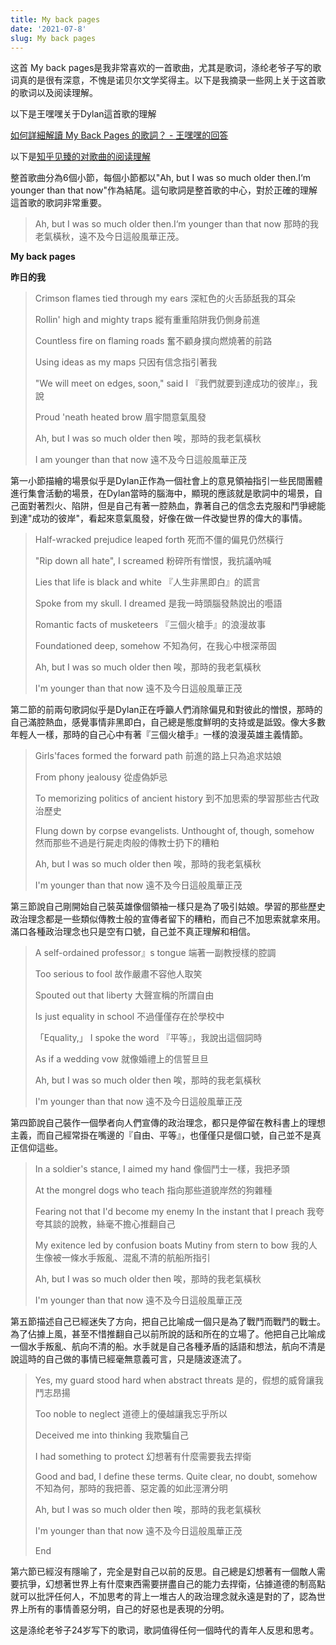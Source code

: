 ```yaml
---
title: My back pages
date: '2021-07-8'
slug: My back pages
---
```


这首 My back pages是我非常喜欢的一首歌曲，尤其是歌词，涤纶老爷子写的歌词真的是很有深意，不愧是诺贝尔文学奖得主。以下是我摘录一些网上关于这首歌的歌词以及阅读理解。

以下是王嘿嘿关于Dylan這首歌的理解

[如何詳細解讀 My Back Pages 的歌詞？ - 王嘿嘿的回答](https://www.zhihu.com/question/31834248/answer/77216868)


以下是[知乎见臻的对歌曲的阅读理解](https://www.zhihu.com/question/31834248/answer/95079211)

整首歌曲分為6個小節，每個小節都以"Ah, but I was so much older then.I‘m younger than that now"作為結尾。這句歌詞是整首歌的中心，對於正確的理解這首歌的歌詞非常重要。

>Ah, but I was so much older then.I‘m younger than that now
>那時的我老氣橫秋，遠不及今日這般風華正茂。



**My back pages**

**昨日的我**


>Crimson flames tied through my ears
>深紅色的火舌舔舐我的耳朵
>
>Rollin' high and mighty traps
>縱有重重陷阱我仍側身前進
>
>Countless fire on flaming roads
>奮不顧身撲向燃燒著的前路
>
>Using ideas as my maps
>只因有信念指引著我
>
>"We will meet on edges, soon," said I
>『我們就要到達成功的彼岸』，我說
>
>Proud 'neath heated brow
>眉宇間意氣風發
>
>Ah, but I was so much older then
>唉，那時的我老氣橫秋
>
>I am younger than that now
>遠不及今日這般風華正茂

第一小節描繪的場景似乎是Dylan正作為一個社會上的意見領袖指引一些民間團體進行集會活動的場景，在Dylan當時的腦海中，顯現的應該就是歌詞中的場景，自己面對著烈火、陷阱，但是自己有著一腔熱血，靠著自己的信念去克服和鬥爭總能到達"成功的彼岸"，看起來意氣風發，好像在做一件改變世界的偉大的事情。



>Half-wracked prejudice leaped forth
>死而不僵的偏見仍然橫行
>
>"Rip down all hate", I screamed
>粉碎所有憎恨，我抗議吶喊
>
>Lies that life is black and white 
>『人生非黑即白』的謊言
>
>Spoke from my skull. I dreamed 
>是我一時頭腦發熱說出的囈語
>
>Romantic facts of musketeers
>『三個火槍手』的浪漫故事
>
>Foundationed deep, somehow
>不知為何，在我心中根深蒂固
>
>Ah, but I was so much older then
>唉，那時的我老氣橫秋 
>
>I'm younger than that now
>遠不及今日這般風華正茂

第二節的前兩句歌詞似乎是Dylan正在呼籲人們消除偏見和對彼此的憎恨，那時的自己滿腔熱血，感覺事情非黑即白，自己總是態度鮮明的支持或是詆毀。像大多數年輕人一樣，那時的自己心中有著『三個火槍手』一樣的浪漫英雄主義情節。



>Girls'faces formed the forward path
>前進的路上只為追求姑娘
>
>From phony jealousy
>從虛偽妒忌
>
>To memorizing politics of ancient history
>到不加思索的學習那些古代政治歷史
>
>Flung down by corpse evangelists. Unthought of, though, somehow
>然而那些不過是行屍走肉般的傳教士扔下的糟粕
>
>Ah, but I was so much older then
>唉，那時的我老氣橫秋
>
>I'm younger than that now
遠不及今日這般風華正茂 

第三節說自己剛開始自己裝英雄像個領袖一樣只是為了吸引姑娘。學習的那些歷史政治理念都是一些類似傳教士般的宣傳者留下的糟粕，而自己不加思索就拿來用。滿口各種政治理念也只是空有口號，自己並不真正理解和相信。



>A self-ordained professor』s tongue
>端著一副教授樣的腔調
>
>Too serious to fool
>故作嚴肅不容他人取笑
>
>Spouted out that liberty
>大聲宣稱的所謂自由
>
>Is just equality in school
>不過僅僅存在於學校中
>
>「Equality,」 I spoke the word
>『平等』，我說出這個詞時
>
>As if a wedding vow
>就像婚禮上的信誓旦旦
>
>Ah, but I was so much older then
>唉，那時的我老氣橫秋
>
>I'm younger than that now
>遠不及今日這般風華正茂 

第四節說自己裝作一個學者向人們宣傳的政治理念，都只是停留在教科書上的理想主義，而自己經常掛在嘴邊的『自由、平等』，也僅僅只是個口號，自己並不是真正信仰這些。



>In a soldier's stance, I aimed my hand
>像個鬥士一樣，我把矛頭
>
>At the mongrel dogs who teach
>指向那些道貌岸然的狗雜種
>
>Fearing not that I'd become my enemy
>In the instant that I preach
>我夸夸其談的說教，絲毫不擔心推翻自己
>
>My exitence led by confusion boats
>Mutiny from stern to bow
>我的人生像被一條水手叛亂、混亂不清的航船所指引
>
>Ah, but I was so much older then
>唉，那時的我老氣橫秋
>
>I'm younger than that now
>遠不及今日這般風華正茂 

第五節描述自己已經迷失了方向，把自己比喻成一個只是為了戰鬥而戰鬥的戰士。為了佔據上風，甚至不惜推翻自己以前所說的話和所在的立場了。他把自己比喻成一個水手叛亂、航向不清的船。水手就是自己各種矛盾的話語和想法，航向不清是說這時的自己做的事情已經毫無意義可言，只是隨波逐流了。



>Yes, my guard stood hard when abstract threats
>是的，假想的威脅讓我鬥志昂揚
>
>Too noble to neglect
>道德上的優越讓我忘乎所以
>
>Deceived me into thinking
>我欺騙自己
>
>I had something to protect
>幻想著有什麼需要我去捍衛
>
>Good and bad, I define these terms. Quite clear, no doubt, somehow
>不知為何，那時的我把善、惡定義的如此涇渭分明
>
>Ah, but I was so much older then
唉，那時的我老氣橫秋
>
>I'm younger than that now
遠不及今日這般風華正茂
>
>End

第六節已經沒有隱喻了，完全是對自己以前的反思。自己總是幻想著有一個敵人需要抗爭，幻想著世界上有什麼東西需要拼盡自己的能力去捍衛，佔據道德的制高點就可以批評任何人，不加思考的背上一堆古人的政治理念就永遠是對的了，認為世界上所有的事情善惡分明，自己的好惡也是表現的分明。

这是涤纶老爷子24岁写下的歌词，歌詞值得任何一個時代的青年人反思和思考。